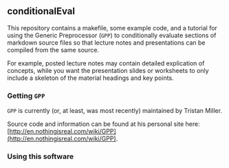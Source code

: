 ## conditionalEval

This repository contains a makefile, some example code, and a tutorial
for using the Generic Preprocessor (`GPP`) to conditionally evaluate
sections of markdown source files so that lecture notes and
presentations can be compiled from the same source.

For example, posted lecture notes may contain detailed explication of
concepts, while you want the presentation slides or worksheets to only
include a skeleton of the material headings and key points.

### Getting `GPP`
`GPP` is currently (or, at least, was most recently) maintained by Tristan Miller.

Source code and information can be found at his personal site here:
[http://en.nothingisreal.com/wiki/GPP](http://en.nothingisreal.com/wiki/GPP).

### Using this software



